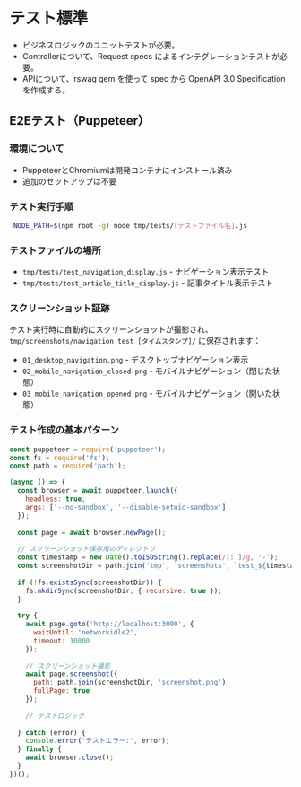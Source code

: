 # テスト標準

- ビジネスロジックのユニットテストが必要。
- Controllerについて、Request specs によるインテグレーションテストが必要。
- APIについて、rswag gem を使って spec から OpenAPI 3.0 Specification を作成する。

## E2Eテスト（Puppeteer）

### 環境について
- PuppeteerとChromiumは開発コンテナにインストール済み
- 追加のセットアップは不要

### テスト実行手順
```bash
 NODE_PATH=$(npm root -g) node tmp/tests/[テストファイル名].js
```

### テストファイルの場所
- `tmp/tests/test_navigation_display.js` - ナビゲーション表示テスト
- `tmp/tests/test_article_title_display.js` - 記事タイトル表示テスト

### スクリーンショット証跡
テスト実行時に自動的にスクリーンショットが撮影され、`tmp/screenshots/navigation_test_[タイムスタンプ]/` に保存されます：

- `01_desktop_navigation.png` - デスクトップナビゲーション表示
- `02_mobile_navigation_closed.png` - モバイルナビゲーション（閉じた状態）
- `03_mobile_navigation_opened.png` - モバイルナビゲーション（開いた状態）

### テスト作成の基本パターン
```javascript
const puppeteer = require('puppeteer');
const fs = require('fs');
const path = require('path');

(async () => {
  const browser = await puppeteer.launch({
    headless: true,
    args: ['--no-sandbox', '--disable-setuid-sandbox']
  });
  
  const page = await browser.newPage();
  
  // スクリーンショット保存用のディレクトリ
  const timestamp = new Date().toISOString().replace(/[:.]/g, '-');
  const screenshotDir = path.join('tmp', 'screenshots', `test_${timestamp}`);
  
  if (!fs.existsSync(screenshotDir)) {
    fs.mkdirSync(screenshotDir, { recursive: true });
  }
  
  try {
    await page.goto('http://localhost:3000', { 
      waitUntil: 'networkidle2',
      timeout: 10000 
    });
    
    // スクリーンショット撮影
    await page.screenshot({ 
      path: path.join(screenshotDir, 'screenshot.png'),
      fullPage: true 
    });
    
    // テストロジック
    
  } catch (error) {
    console.error('テストエラー:', error);
  } finally {
    await browser.close();
  }
})();
```
